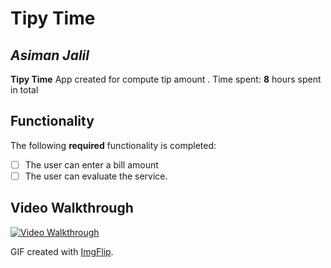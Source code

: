 # Tipy Time

## *Asiman Jalil*

**Tipy Time** App created for compute tip amount .
Time spent: **8** hours spent in total

## Functionality 

The following **required** functionality is completed:

* [ ] The user can enter a bill amount
* [ ] The user can evaluate the service. 

## Video Walkthrough

<a href="https://imgflip.com/gif/6bmir4" ><img src='https://i.imgflip.com/6bmir4.gif' title='Video Walkthrough' width='' alt='Video Walkthrough' />  </a>

GIF created with [ImgFlip](https://imgflip.com/).
